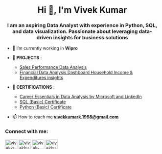 <h1 align="center">Hi 👋, I'm Vivek Kumar</h1>
<h3 align="center">I am an aspiring Data Analyst with experience in Python, SQL, and data visualization. Passionate about leveraging data-driven insights for business solutions</h3>

- 🔭 I’m currently working in **Wipro**

- 👯 **PROJECTS** :
  - [Sales Performance Data Analysis](https://github.com/Kvivekkumar98/PowerBI_Projects)
  - [Financial Data Analysis Dashboard Household Income & Expenditures insights](https://github.com/Kvivekkumar98/Financial_DataAnalysis_Dashboard_HouseholdIncome-Expenditures_insights_using_Tableau)
    
- 📄 **CERTIFICATIONS** :
  - [Career Essentials in Data Analysis by Microsoft and LinkedIn](https://www.linkedin.com/learning/certificates/86771681de3f343e9437e569f334846b1f01eb38eaf4aed6c38a97824873f253?trk=share_certificate)
  - [SQL (Basic) Certificate](https://www.hackerrank.com/certificates/iframe/2e9542a1285f)
  - [Python (Basic) Certificate](https://www.hackerrank.com/certificates/iframe/bbb90980489b)

- 📫 How to reach me **vivekkumark.1998@gmail.com**

<h3 align="left">Connect with me:</h3>
<p align="left">
<a href="https://linkedin.com/in/vivekkumark1998" target="blank"><img align="center" src="https://raw.githubusercontent.com/rahuldkjain/github-profile-readme-generator/master/src/images/icons/Social/linked-in-alt.svg" alt="vivekkumark1998" height="30" width="40" /></a>
<a href="https://www.hackerrank.com/vivekkumark_1998" target="blank"><img align="center" src="https://raw.githubusercontent.com/rahuldkjain/github-profile-readme-generator/master/src/images/icons/Social/hackerrank.svg" alt="vivekkumark_1998" height="30" width="40" /></a>
<a href="https://www.leetcode.com/vivek-kumark" target="blank"><img align="center" src="https://raw.githubusercontent.com/rahuldkjain/github-profile-readme-generator/master/src/images/icons/Social/leet-code.svg" alt="vivek-kumark" height="30" width="40" /></a>
<a href="https://auth.geeksforgeeks.org/user/vivekkumar96" target="blank"><img align="center" src="https://raw.githubusercontent.com/rahuldkjain/github-profile-readme-generator/master/src/images/icons/Social/geeks-for-geeks.svg" alt="vivekkumar96" height="30" width="40" /></a>
</p>


